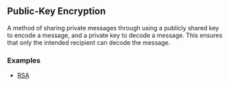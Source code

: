 ## Public-Key Encryption
A method of sharing private messages through using a publicly shared key to encode a message, and a private key to decode a message. This ensures that only the intended recipient can decode the message.

### Examples
* [RSA](http://people.csail.mit.edu/rivest/Rsapaper.pdf)
